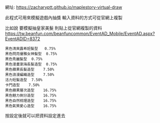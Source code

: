 網址: https://zacharyptt.github.io/maplestory-virtual-draw

此程式可用來模擬遊戲內抽獎 輸入資料的方式可從官網上複製

比如說 要模擬抽皇家美髮 則貼上從官網複製的資料
https://tw.beanfun.com/beanfuncommon/EventAD_Mobile/EventAD.aspx?EventADID=8372
```
黑色清爽露希妲髮型	0.75%
黑色閃亮優雅女神髮型	0.75%
黑色秀麗髮型	0.75%
黑色漫畫瀏海長髮造型	0.75%
黑色蘋果長髮造型	7.50%
黑色浪漫編織造型	7.50%
活力短髮造型	7.50%
卡門造型	7.50%
黑色蘋果層次造型	16.75%
黑色魅力側分造型	16.75%
黑色自然梳理造型	16.75%
黑色氣質愛心造型	16.75%
```
按設定後就可以把資料設定進去